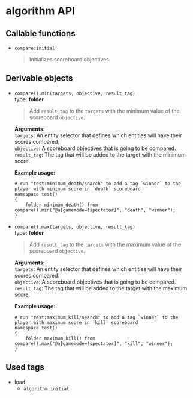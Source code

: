 # algorithm API

## Callable functions

-	`compare:initial`<br>
	>Initializes scoreboard objectives.


## Derivable objects

-	`compare().min(targets, objective, result_tag)`<br>
	type: **folder** <br>
	>Add `result_tag` to the `targets` with the minimum value of the scoreboard `objective`.
	
	**Arguments:** <br>
	`targets`: An entity selector that defines which entities will have their scores compared.<br>
	`objective`: A scoreboard objectives that is going to be compared.<br>
	`result_tag`: The tag that will be added to the target with the minimum score.
	
	**Example usage:** <br>
	```
	# run "test:minimum_death/search" to add a tag `winner` to the player with minimum score in `death` scoreboard
	namespace test()
	{
		folder minimum_death() from compare().min("@a[gamemode=!spectator]", "death", "winner");
	}
	```

-	`compare().max(targets, objective, result_tag)`<br>
	type: **folder** <br>
	>Add `result_tag` to the `targets` with the maximum value of the scoreboard `objective`.
	
	**Arguments:** <br>
	`targets`: An entity selector that defines which entities will have their scores compared.<br>
	`objective`: A scoreboard objectives that is going to be compared.<br>
	`result_tag`: The tag that will be added to the target with the maximum score.
	
	**Example usage:** <br>
	```
	# run "test:maximum_kill/search" to add a tag `winner` to the player with maximum score in `kill` scoreboard
	namespace test()
	{
		folder maximum_kill() from compare().max("@a[gamemode=!spectator]", "kill", "winner");
	}
	```


## Used tags

-	load
	-	`algorithm:initial`
